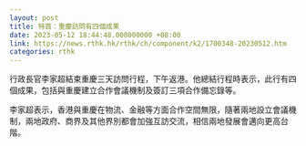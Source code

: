 ```yaml
---
layout: post
title: 特首：重慶訪問有四個成果
date: 2023-05-12 18:44:48.000000000 +08:00
link: https://news.rthk.hk/rthk/ch/component/k2/1700348-20230512.htm
categories: rthk
---
```


行政長官李家超結束重慶三天訪問行程，下午返港。他總結行程時表示，此行有四個成果，包括與重慶建立合作會議機制及簽訂三項合作備忘錄等。

李家超表示，香港與重慶在物流、金融等方面合作空間無限，隨著兩地設立會議機制，兩地政府、商界及其他界別都會加強互訪交流，相信兩地發展會邁向更高台階。
